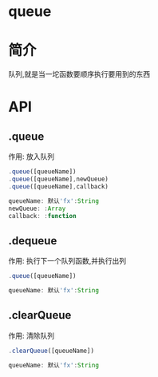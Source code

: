 # queue

# 简介

队列,就是当一坨函数要顺序执行要用到的东西

# API

## .queue

作用: 放入队列

```javascript
.queue([queueName])
.queue([queueName],newQueue)
.queue([queueName],callback)

queueName: 默认'fx':String
newQueue: :Array
callback: :function
```

## .dequeue

作用: 执行下一个队列函数,并执行出列

```javascript
.queue([queueName])

queueName: 默认'fx':String
```

## .clearQueue

作用: 清除队列

```javascript
.clearQueue([queueName])

queueName: 默认'fx':String
```



